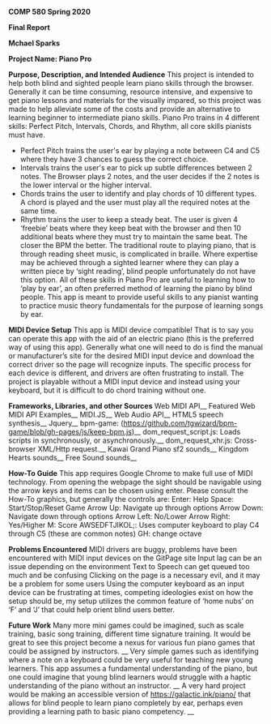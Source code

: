 **COMP 580 Spring 2020**

**Final Report**

**Mchael Sparks**

**Project Name: Piano Pro**

**Purpose, Description, and Intended Audience**
This project is intended to help both blind and sighted people learn piano skills through the browser. Generally it can be time consuming, resource intensive, and expensive to get piano lessons and materials for the visually impared, so this project was made to help alleviate some of the costs and provide an alternative to learning beginner to intermediate piano skills. Piano Pro trains in 4 different skills: Perfect Pitch, Intervals, Chords, and Rhythm, all core skills pianists must have. 
- Perfect Pitch trains the user's ear by playing a note between C4 and C5 where they have 3 chances to guess the correct choice.
- Intervals trains the user's ear to pick up subtle differences between 2 notes. The Browser plays 2 notes, and the user decides if the 2 notes is the lower interval or the higher interval. 
- Chords trains the user to identify and play chords of 10 different types. A chord is played and the user must play all the required notes at the same time.
- Rhythm trains the user to keep a steady beat. The user is given 4 ‘freebie’ beats where they keep beat with the browser and then 10 additional beats where they must try to maintain the same beat. The closer the BPM the better. 
The traditional route to playing piano, that is through reading sheet music, is complicated in braille. Where expertise may be achieved through a sighted learner where they can play a written piece by ‘sight reading’, blind people unfortunately do not have this option. All of these skills in Piano Pro are useful to learning how to ‘play by ear’, an often preferred method of learning the piano by blind people. This app is meant to provide useful skills to any pianist wanting to practice music theory fundamentals for the purpose of learning songs by ear. 

**MIDI Device Setup**
This app is MIDI device compatible! That is to say you can operate this app with the aid of an electric piano (this is the preferred way of using this app). Generally what one will need to do is find the manual or manufacturer’s site for the desired MIDI input device and download the correct driver so the page will recognize inputs. The specific process for each device is different, and drivers are often frustrating to install. The project is playable without a MIDI input device and instead using your keyboard, but it is difficult to do chord training without one.

**Frameworks, Libraries, and other Sources**
Web MIDI API__
Featured Web MIDI API Examples__
MIDI.JS__
Web Audio API__
HTML5 speech synthesis__
Jquery__
bpm-game: (https://github.com/tgwizard/bpm-game/blob/gh-pages/js/keep-bpm.js)__
dom_request_script.js: Loads scripts in synchronously, or asynchronously.__
dom_request_xhr.js: Cross-browser XML/Http request.__
Kawai Grand Piano sf2 sounds__
Kingdom Hearts sounds__
Free Sound sounds__

**How-To Guide**
This app requires Google Chrome to make full use of MIDI technology. From opening the webpage the sight should be navigable using the arrow keys and items can be chosen using enter. Please consult the How-To graphics, but generally the controls are:
Enter: Help
Space: Start/Stop/Reset Game
Arrow Up: Navigate up through options
Arrow Down: Navigate down through options
Arrow Left: No/Lower
Arrow Right: Yes/Higher
M: Score
AWSEDFTJIKOL;: Uses computer keyboard to play C4 through C5 (these are common notes)
GH: change octave

**Problems Encountered**
MIDI drivers are buggy, problems have been encountered with MIDI input devices on the GitPage site
Input lag can be an issue depending on the environment
Text to Speech can get queued too much and be confusing
Clicking on the page is a necessary evil, and it may be a problem for some users
Using the computer keyboard as an input device can be frustrating at times, competing ideologies exist on how the setup should be, my setup utilizes the common feature of ‘home nubs’ on ‘F’ and ‘J’ that could help orient blind users better. 

**Future Work**
Many more mini games could be imagined, such as scale training, basic song training, different time signature training. It would be great to see this project become a nexus for various fun piano games that could be assigned by instructors. __
Very simple games such as identifying where a note on a keyboard could be very useful for teaching new young learners. This app assumes a fundamental understanding of the piano, but one could imagine that young blind learners would struggle with a haptic understanding of the piano without an instructor. __
A very hard project would be making an accessible version of https://galactic.ink/piano/ that allows for blind people to learn piano completely by ear, perhaps even providing a learning path to basic piano competency. __



